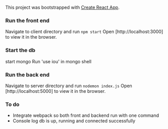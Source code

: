 This project was bootstrapped with [Create React App](https://github.com/facebook/create-react-app).

### Run the front end
Navigate to client directory and run `npm start`
Open [http://localhost:3000] to view it in the browser.

### Start the db
start mongo
Run 'use iou' in mongo shell

### Run the back end
Navigate to server directory and run `nodemon index.js`
Open [http://localhost:5000] to view it in the browser.

### To do
- Integrate webpack so both front and backend run with one command
- Console log db is up, running and connected successfully
